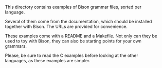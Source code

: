 This directory contains examples of Bison grammar files, sorted per
language.

Several of them come from the documentation, which should be installed
together with Bison.  The URLs are provided for convenience.

These examples come with a README and a Makefile.  Not only can they be used
to toy with Bison, they can also be starting points for your own grammars.

Please, be sure to read the C examples before looking at the other
languages, as these examples are simpler.

<!---

Local Variables:
fill-column: 76
ispell-dictionary: "american"
End:

Copyright (C) 2018-2021 Free Software Foundation, Inc.

Permission is granted to copy, distribute and/or modify this document
under the terms of the GNU Free Documentation License, Version 1.3 or
any later version published by the Free Software Foundation; with no
Invariant Sections, with no Front-Cover Texts, and with no Back-Cover
Texts.  A copy of the license is included in the "GNU Free
Documentation License" file as part of this distribution.
--->
